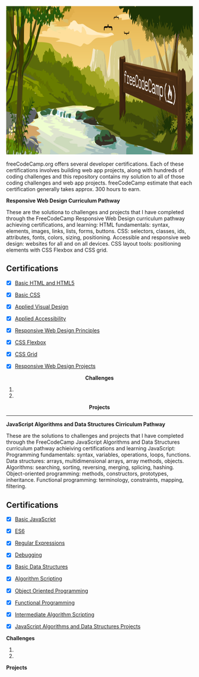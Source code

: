 
<img src="Free_Code_Camp.png" height="400" widith="400">








freeCodeCamp.org offers several developer certifications. Each of these certifications involves building web app projects, along with hundreds of coding challenges and this repository contains my solution to all of those coding challenges and web app projects. freeCodeCamp estimate that each certification generally takes approx. 300 hours to earn.





 <strong>Responsive Web Design Curriculum Pathway</strong>



These are the solutiona to challenges and projects that I have completed through the FreeCodeCamp Responsive Web Design curriculum pathway achieving certifications, and   learning: HTML fundamentals: syntax, elements, images, links, lists, forms, buttons. CSS: selectors, classes, ids, attributes, fonts, colors, sizing, positioning. Accessible and responsive web design: websites for all and on all devices. CSS layout tools: positioning elements with CSS Flexbox and CSS grid.


## Certifications 


* [x] [Basic HTML and HTML5]()
* [x] [Basic CSS]()
* [x] [Applied Visual Design]()
* [x] [Applied Accessibility]()
* [x] [Responsive Web Design Principles]()
* [x] [CSS Flexbox]()
* [x] [CSS Grid]()
* [x] [Responsive Web Design Projects]()


 <center> 
 
 <b>Challenges</b>
 
 
 1.
 
 2.
 
 <b>Projects</b>

 </center>

<hr>








 <strong>JavaScript Algorithms and Data Structures Cirriculum Pathway</strong>

  

  These are the solutions to challenges and projects that I have completed through the  FreeCodeCamp JavaScript Algorithms and Data Structures curriculum pathway achieiving certifications and  learning JavaScript: Programming fundamentals: syntax, variables, operations, loops, functions. Data structures: arrays, multidimensional arrays, array methods, objects. Algorithms: searching, sorting, reversing, merging, splicing, hashing. Object-oriented programming: methods, constructors, prototypes, inheritance. Functional programming: terminology, constraints, mapping, filtering.
  
  
  ## Certifications
  
  * [x] [Basic JavaScript]()
* [x] [ES6]()
* [x] [Regular Expressions]()
* [x] [Debugging]()
* [x] [Basic Data Structures]()
* [x] [Algorithm Scripting]()
* [x] [Object Oriented Programming]()
* [x] [Functional Programming]()
* [x] [Intermediate Algorithm Scripting]()
* [x] [JavaScript Algorithms and Data Structures Projects]()


<b>Challenges</b>

1.

2.



<b>Projects</b>

